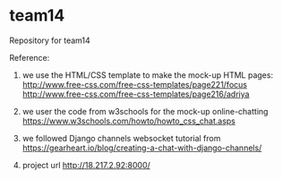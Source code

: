 # team14
Repository for team14

Reference:
1. we use the HTML/CSS template to make the mock-up HTML pages: 
http://www.free-css.com/free-css-templates/page221/focus
http://www.free-css.com/free-css-templates/page216/adriya

2. we user the code from w3schools for the mock-up online-chatting 
https://www.w3schools.com/howto/howto_css_chat.asps

3. we followed Django channels websocket tutorial from
https://gearheart.io/blog/creating-a-chat-with-django-channels/

4. project url http://18.217.2.92:8000/
